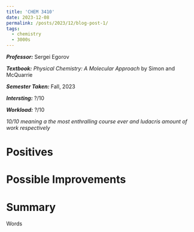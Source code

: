 ```yaml
---
title: 'CHEM 3410'
date: 2023-12-08
permalink: /posts/2023/12/blog-post-1/
tags:
  - chemistry
  - 3000s
---
```


***Professor:*** Sergei Egorov

***Textbook:*** *Physical Chemistry: A Molecular Approach* by Simon and McQuarrie

***Semester Taken:*** Fall, 2023

***Intersting:*** ?/10 

***Workload:*** ?/10 

*10/10 meaning a the most enthralling course ever and ludacris amount of work respectively*

Positives
======

Possible Improvements
======

Summary
======
Words

